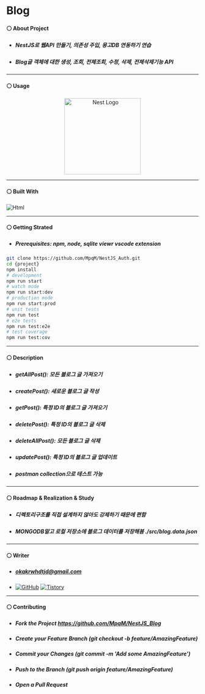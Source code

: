 # Blog
#### ⚪ About Project
* ##### NestJS로 웹API 만들기, 의존성 주입, 몽고DB 연동하기 연습
* ##### Blog글 객체에 대한 생성, 조회, 전체조회, 수정, 삭제, 전체삭제기능 API

* * *
#### ⚪ Usage
<p align="center">
  <a href="http://nestjs.com/" target="blank"><img src="https://nestjs.com/img/logo-small.svg" width="200" alt="Nest Logo" /></a>
</p>

* * *
#### ⚪ Built With
<img alt="Html" src ="https://img.shields.io/badge/NestJS-E0234E.svg?&style=for-the-badge&logo=NestJ&logoColor=white"/>

* * *
#### ⚪ Getting Strated
* ##### Prerequisites: npm, node, sqlite viewr vscode extension
```bash
git clone https://github.com/MpqM/NestJS_Auth.git
cd {project}
npm install
# development
npm run start
# watch mode
npm run start:dev
# production mode
npm run start:prod
# unit tests
npm run test
# e2e tests
npm run test:e2e
# test coverage
npm run test:cov
```

* * *
#### ⚪ Description 
* ##### getAllPost(): 모든 블로그 글 가져오기
* ##### createPost(): 새로운 블로그 글 작성
* ##### getPost(): 특정 ID의 블로그 글 가져오기
* ##### deletePost(): 특정 ID의 블로그 글 삭제
* ##### deleteAllPost(): 모든 블로그 글 삭제
* ##### updatePost(): 특정 ID의 블로그 글 업데이트
* ##### postman collection으로 테스트 가능

* * *
#### ⚪ Roadmap & Realization & Study
* ##### 디렉토리구조를 직접 설계하지 않아도 강제하기 때문에 편함
* ##### MONGODB말고 로컬 저장소에 블로그 데이터를 저장해봄 ./src/blog.data.json

* * *
#### ⚪ Writer
* ##### <span>okqkrwhdtjd@gmail.com
* <a href = "https://github.com/MpqM"><img alt="GitHub" src ="https://img.shields.io/badge/GitHub-181717.svg?&style=for-the-badge&logo=GitHub&logoColor=white"/></a> <a href = "https://MpqM.tistory.com/"> <img alt="Tistory" src ="https://img.shields.io/badge/Tistory-white.svg?&style=for-the-badge"/></a>

* * *
#### ⚪ Contributing
* ##### Fork the Project https://github.com/MpqM/NestJS_Blog
* ##### Create your Feature Branch (git checkout -b feature/AmazingFeature)
* ##### Commit your Changes (git commit -m 'Add some AmazingFeature')
* ##### Push to the Branch (git push origin feature/AmazingFeature)
* ##### Open a Pull Request

